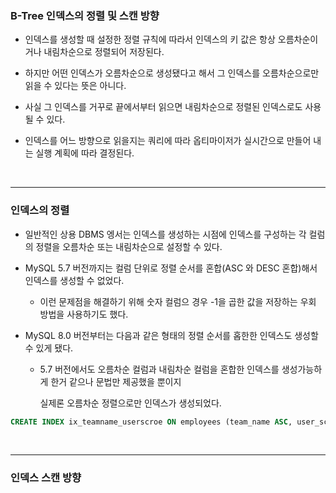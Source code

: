 ### B-Tree 인덱스의 정렬 및 스캔 방향

- 인덱스를 생성할 때 설정한 정렬 규칙에 따라서 인덱스의 키 값은 항상 오름차순이거나 내림차순으로 정렬되어 저장된다.

  

- 하지만 어떤 인덱스가 오름차순으로 생성됐다고 해서 그 인덱스를 오름차순으로만 읽을 수 있다는 뜻은 아니다.

  

- 사실 그 인덱스를 거꾸로 끝에서부터 읽으면 내림차순으로 정렬된 인덱스로도 사용될 수 있다.

  

- 인덱스를 어느 방향으로 읽을지는 쿼리에 따라 옵티마이저가 실시간으로 만들어 내는 실행 계획에 따라 결정된다.



<br>

***

### 인덱스의 정렬

- 일반적인 상용 DBMS 엥서는 인덱스를 생성하는 시점에 인덱스를 구성하는 각 컬럼의 정렬을 오름차순 또는 내림차순으로 설정할 수 있다.

  

- MySQL 5.7 버전까지는 컬럼 단위로 정렬 순서를 혼합(ASC 와 DESC 혼합)해서 인덱스를 생성할 수 없었다.

  - 이런 문제점을 해결하기 위해 숫자  컬럼으 경우 -1을 곱한 값을 저장하는 우회 방법을 사용하기도 했다.

    

- MySQL 8.0 버전부터는 다음과 같은 형태의 정렬 순서를 홉한한 인덱스도 생성할 수 있게 됐다.

  - 5.7 버전에서도 오름차순 컬럼과 내림차순 컬럼을 혼합한 인덱스를 생성가능하게 한거 같으나 문법만 제공했을 뿐이지 

    실제론 오름차순 정렬으로만 인덱스가 생성되었다.

```sql
CREATE INDEX ix_teamname_userscroe ON employees (team_name ASC, user_score DESC);
```



<br>

***

### 인덱스 스캔 방향



